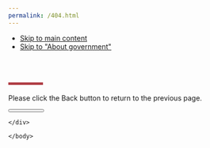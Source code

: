 ```yaml
---
permalink: /404.html
---
```


<!DOCTYPE html><!--[if lt IE 9]><html class="no-js lt-ie9" lang="en" dir="ltr"><![endif]--><!--[if gt IE 8]><!-->
<html class="no-js" lang="en" dir="ltr">
<head>
<base href="https://www.canada.ca/">
<meta charset="utf-8">
<!-- Web Experience Toolkit (WET) / Boîte à outils de l'expérience Web (BOEW)
    wet-boew.github.io/etc/designs/canada/wet-boew/License-en.html / wet-boew.github.io/etc/designs/canada/wet-boew/Licence-fr.html -->
<title>Changes to taxes and benefits: CRA and COVID-19 - Canada.ca</title>
<meta content="width=device-width,initial-scale=1" name="viewport">
<meta name="description" content="File income tax, get the income tax and benefit package, and check the status of your tax refund. Tax slips, Personal income, Tax deductions, credits, and expenses, Tax refunds, Tax payments, Notices of assessment, Personal income tax rates, More personal income tax.">
<meta name="robots" content="noindex, nofollow">
<!--[if gte IE 9 | !IE ]><!-->
<link href="/etc/designs/canada/wet-boew/assets/favicon.ico" rel="icon" type="image/x-icon">
<link rel="stylesheet" href="/etc/designs/canada/clientlib-all.min.css" type="text/css">
<link rel="stylesheet" href="/etc/designs/canada/wet-boew/css/wet-boew.min.css"/>
  
<link rel="stylesheet" href="/etc/designs/canada/wet-boew/css/theme.min.css">
<link rel="stylesheet" href="https://use.fontawesome.com/releases/v5.8.1/css/all.css" integrity="sha384-50oBUHEmvpQ+1lW4y57PTFmhCaXp0ML5d60M1M7uH2+nqUivzIebhndOJK28anvf" crossorigin="anonymous"/>
  <script src="//assets.adobedtm.com/caacec67651710193d2331efef325107c23a0145/satelliteLib-78cf42deb149c9766cbaaa6151e252b9b67c0200.js"></script>
<!--<![endif]-->
<!--[if lt IE 9]>
    <link href="/etc/designs/canada/wet-boew/assets/favicon.ico" rel="shortcut icon" />
    
    <link rel="stylesheet" href="/etc/designs/canada/wet-boew/css/ie8-theme.min.css" />
    <script src="//ajax.googleapis.com/ajax/libs/jquery/1.12.4/jquery.min.js"></script>
    <script src="/etc/designs/canada/wet-boew/js/ie8-wet-boew.min.js"></script>
    <![endif]-->
<!--[if lte IE 9]>
    
    
    <![endif]-->
<noscript><link rel="stylesheet" href="/etc/designs/canada/wet-boew/css/noscript.min.css" /></noscript>
<!-- Google Tag Manager DO NOT REMOVE OR MODIFY - NE PAS SUPPRIMER OU MODIFIER -->
<script>dataLayer1 = [];</script>
<!-- End Google Tag Manager -->

<style>
@charset "utf-8";
/* CSS Document */
h1#wb-cont {
  border-bottom: none;
  margin-top: .5em;
}
/* Remove text decoration for abbr tags (equations) */
abbr.brdr-0 {
  text-decoration: none!important;
}
section.gc-nav h1 {
  font-size: 1.3em;
  color: #555;
  border-bottom: none;
}

/*page structure desktop (new) */
@media all and (min-width:992px) {
section.gc-nav nav {
  position: relative;
  width: 33.33%;
  left: 66.66%;
  float: left;
  padding-left: 15px;
  margin-bottom: 30px;
}
section.gc-nav h1 {
  width: 66.66%;
  padding-right: 15px;
  margin-top: 20px;
  margin-bottom: -5px;
  font-weight: 200;
}
section.gc-nav-section {
  position: relative;
  width: 66.66%;
  float: left;
  padding-right: 15px;
}
section.gc-nav ~ section.gc-nav-section {
  right: 33.33%;
}
section.gc-nav ~ section.gc-nav-section h1 {
  margin-top: 0px
}
section.gc-nav-section + .pagedetails {
  clear: both;
}
}
#gc-navseq-header {
  font-size: 1.2em;
  margin-top: 0px;
}
.gc-navseq {
  padding-left: 0.9em;
}
.gc-navseq .small, .gc-navseq small {
  line-height: 0em;
}
.gc-navseq * {
  font-weight: inherit!important;
  line-height: inherit!important
}
.gc-navseq>li, ul.gc-navseq-fa>li {
  padding-bottom: 20px;
        padding-right: 20px;
  list-style: none;
  padding-left: 1.2em;
  border-left: 5px solid #26374a;
  position: relative;
}
ul.gc-navseq-fa>li .fa-li {
  left: 0em;
  position: relative;
}
ul.gc-navseq-fa {
  margin-left: 0.9em
}
li .gc-navseq {
  margin-top: 16px;
}
.gc-navseq>li>:first-child::before, ul.gc-navseq-fa li span.fa-li {
  border-radius: 50%;
  border: 3px solid #26374a;
  background-color: #fff;
  float: left;
  text-decoration: none;
  box-sizing: content-box;
  line-height: 1.3em;
  text-align: center;
  padding: 3px;
  font-size: 1.0em;/* transition: width 0.2s, height 0.2s, margin-top 0.2s, font-size 0.2s, margin-left 0.2s, line-height 0.2s;
  */
}
ul.gc-navseq-fa li span.fa-li {
  height: 1.3em;
  width: 1.3em;
  margin-left: -2.3em;
}
ul.gc-navseq>li>:first-child::before {
  height: 0.8em;
  width: 0.8em;
  margin-left: -2.05em;
  content: "";
}
@-moz-document url-prefix() {
 ul.gc-navseq>li>:first-child::before {
 margin-left: -2.0em;
}
}
.gc-navseq li a::before {
  text-decoration: underline;
}
ul.gc-navseq.noline>li {
  border-left: 5px solid transparent
}
.gc-navseq>li:last-child, .gc-navseq>li.completed:last-child, ul.gc-navseq-fa li:last-child {
  border-left: 5px solid transparent;
  padding-bottom: 0;
}
ul.gc-navseq.noline>li>:first-child::before {
  margin-top: 0.2em
}
/*active*/
.gc-navseq li.active>:first-child::before, .gc-navseq-fa li.active span.fa-li {
  background-color: #26374a;
  color: #fff;
}
/*sub-steps*/
.gc-navseq li ul {
  margin-top: 16px!important;
}
/*Hover animation */
ul.gc-navseq>li>a[href]:hover::before {
  width: 0.83em;
  height: 0.83em;
  margin-top: -0.1em;
  font-size: 1.2em;
  margin-left: -1.775em;
  line-height: 1.55;
}
ul.gc-navseq.noline>li>a[href]:hover::before {
  margin-top: 0.15em;
}
.gc-navseq-fa>li>a[href]:hover span.fa-li {
  width: 1.55em;
  height: 1.55em;
  margin-top: -0.05em;
  margin-left: -2.45em;
}
.gc-navseq-fa>li>a[href]:hover span.fa-li::before {
  margin-top: -0.1em;
}

/*Vertical steps in mobile */
@media screen and (max-width:991px) {
section.gc-nav {
  margin-top: 30px;
  border-right: 5px solid #26374a;
  border-top: 5px solid #26374a;
  border-radius: 0 6px 6px 0;
}
section.gc-nav nav>.gc-navseq {
  padding-top: 15px;
  margin-top: -18px;
  clear: both;
}
section.gc-nav nav>.gc-navseq > li:last-child {
  border-bottom: 5px solid #26374a;
  border-left: 5px solid #26374a;
  border-bottom-left-radius: 6px;
  padding-bottom: 24px;
}
section.gc-nav h1 {
  margin-bottom: -18px;
  margin-right: 20px;
  background-color: white;
  padding: 20px 10px 10px 20px;
  display: inline-block;
  margin-left: -20px;
  margin-top: -40px;
  float: left;
}
}
/*nav buttons */
.gc-navseq-nav-btn:hover, .gc-navseq-nav-btn:focus, .gc-navseq-nav-btn:visited {
  display: inline-block;
  color: #fff;
  text-decoration: none;
  padding: 5px;
}
.gc-navseq-nav-btn {
  background-color: #26374a;
}
.gc-navseq-nav-btn:hover {
  background-color: #444;
}
.gc-navseq-nav-btn:not(:focus) {
  clip: rect(1px, 1px, 1px, 1px);
  height: 1px;
  margin: 0;
  overflow: hidden;
  position: absolute;
  width: 1px;
}

@media all and (min-width:992px) {
#gc-navseq-nav {
  display: flex;
}
}

/*Navigation template in mobile */
@media all and (max-width:991px) {
.gc-nav nav {
  padding-top: 40px;
}
}
#gc-navseq-nav {
  margin-bottom: 0;
  list-style: none;
  padding-left: 0;
}
.gc-navseq-nav-btn:focus {
  position: relative;
}
/*Removes current class alerts overrides (remove when this code replaces current alert CSS) */
.experimental .alert-info > :first-child::before, .experimental .alert-success > :first-child::before, .experimental .alert-warning > :first-child::before, .experimental .alert-danger > :first-child::before {
  content: none;
}
.experimental .alert {
  background-color: inherit;
}
.experimental .alert > :first-child {
  margin-left: 15px;
}
/*replacement code */
.alert {
  margin-left: 10px !important;
  border-left: 6px solid #000 !important;
  padding: 0 0 0 0.6em !important;
  background-clip: content-box !important;
  margin-bottom: 23px !important;
}
.alert > p, .alert > .ul, .alert > .ol {
  margin-bottom: 0px !important;
}
.alert>* {
  margin-left: 15px !important;
}
.alert details {
  margin-left: 0.5em;
  padding-top: 15px;
}
.alert >:first-child:not(details) {
  padding-top: 15px !important;
  margin-top: auto !important;
}
.alert >:last-child {
  padding-bottom: 25px !important;
}
.alert:before {
  font-size: 1.3em !important;
  margin-left: -1.08em !important;
  line-height: 2em !important;
  font-family: "Glyphicons Halflings" !important;
  position: absolute !important;
  text-size-adjust: none !important;
  -webkit-text-size-adjust: none !important;
  -moz-text-size-adjust: none !important;
  -ms-text-size-adjust: none!important;
}
.alert-info {
  border-image: linear-gradient(to bottom, #269abc 0.5em, #269abc 0.5em, rgba(0,0,0,0) 0.5em, rgba(0,0,0,0) 2.1em, #269abc 2.1em, #269abc 2.1em) 1 100% !important;
  border-color: #269abc !important;
}
.alert-success {
  border-image: linear-gradient(to bottom, #278400 0.5em, #278400 0.5em, rgba(0,0,0,0) 0.5em, rgba(0,0,0,0) 2.1em, #278400 2.1em, #278400 2.1em) 1 100% !important;
  border-color: #278400 !important;
}
.alert-warning {
  border-image: linear-gradient(to bottom, #f90 0.5em, #f90 0.5em, rgba(0,0,0,0) 0.5em, rgba(0,0,0,0) 2.1em, #f90 2.1em, #f90 2.1em) 1 100% !important;
  border-color: #f90 !important;
}
.alert-danger {
  border-image: linear-gradient(to bottom, #d3080c 0.5em, #d3080c 0.5em, rgba(0,0,0,0) 0.5em, rgba(0,0,0,0) 2.1em, #d3080c 2.1em, #d3080c 2.1em) 1 100% !important;
  border-color: #d3080c !important;
}
.alert-info::before {
  content: "\e086";
  color: #269abc;
}
.alert-success::before {
  content: "\e084";
  color: #278400;
}
.alert-warning::before {
  content: "\e107";
  color: #f90;
}
.alert-danger::before {
  content: "\e101";
  color: #d3080c;
}
.alert-info.alert-bg {
  background-color: #d7faff;
}
.alert-success.alert-bg {
  background-color: #d8eeca;
}
.alert-warning.alert-bg {
  background-color: #f9f4d4;
}
.alert-danger.alert-bg {
  background-color: #f3e9e8;
}
.alert-info.alert-bg details>summary {
  color: #245269;
  font-weight: 700
}
.alert-success.alert-bg details>summary {
  color: #2b542c;
  font-weight: 700
}
.alert-warning.alert-bg details>summary {
  color: #66512c;
  font-weight: 700
}
.alert-danger.alert-bg details>summary {
  color: #843534;
  font-weight: 700
}
/* new topic style */
h1 {
  border-bottom: none;
}
h1#wb-cont::after {
  content: ""; /* This is necessary for the pseudo element to work. */
  display: block; /* This will put the pseudo element on its own line. */
  width: 70px; /* Change this to whatever width you want to have before hover. */
  padding-bottom: 8px; /* This creates some space between the element and the border. */
  border-bottom: .18em solid #af3c43; /* This creates the border. Replace black with whatever color you want. */
}
ol.lst-stps:after, ol.lst-stps:before {
  content: " ";
  display: table
}
ol.lst-stps:after {
  clear: both
}
ol.lst-stps {
  counter-reset: item;
  margin: 0;
  padding-left: 0;
  position: relative;
  margin-left: 5px;
}
ol.lst-stps>li {
  counter-increment: item;
  list-style: none inside;
  margin: 30px 0px;
  position: relative;
  padding-left: 55px;
  min-height: 30px;
}
ol.lst-stps>li:before {
  content: counter(item);
  padding: 6px 6px;
  display: block;
  -webkit-border-radius: 50%;
  -moz-border-radius: 50%;
  border-radius: 50%;
  background: #fff;
  color: #555;
  text-align: center;
  font-size: 1.2em;
  font-weight: 100;
  float: left;
  min-width: 50px;
  min-height: 45px;
  border: 3px solid #555;
  position: absolute;
  left: -5px;
  margin-top: 5px;
}
.lst-lwr-alph {
  list-style-position: outside;
 padding-left: 0;
}
.callout {
  padding: 19px;
  margin-bottom: 20px;
  border: 1px solid #e3e3e3;
  box-shadow: 0px 0px 10px #ddd;
}
/*fix fieldflow margin issue for radio buttons */
legend.h5 {
  margin-top: 0px
}
input[type='radio'] {
  margin-top: 12px !important;
}
/*Hide arrows in Chrome/FF for number input*/
/* Chrome, Safari, Edge, Opera */
input::-webkit-outer-spin-button, input::-webkit-inner-spin-button {
 -webkit-appearance: none;
 margin: 0;
}
/* Firefox */
input[type=number] {
  -moz-appearance: textfield;
}

.ip-cover-img {
        background-image: url("/content/dam/cra-arc/images/CRAHQexterior-white.jpg");
        background-repeat: no-repeat;
        background-size: cover;
        background-position: right;
        margin-top: 15px;
        padding-bottom: 25px;
}

.most-requested li {
        font-family: 'Lato', sans-serif;
        font-size: 17px;
        font-weight: 600;
        line-height: 26px;
        margin-top: 0
}

.most-requested h2 {
        font-size: 1.2em;
}

.ip-btn {
        font-size: 1em;
}

/* supports the 3 column layout for MR instead of 4 columns */
.list-responsive-3 > li {
    float: left;
    padding-right: 5px;
    width: 50%
}

.list-responsive-3 > li:nth-child(2n+2) {
    clear: right
}

.list-responsive-3:before,
.list-responsive-3:after {
    content: " ";
    display: table
}

.list-responsive-3:after {
    clear: both
}

.followus.experimental {
  background-color: #f5f5f5;
  padding: 0;
}

.followus.experimental h2 {
  display: block;
}

.followus.experimental h2,
.followus.experimental ul {
  margin-left: 0;
}

.followus.experimental ul li a {
  border: solid 2px #f5f5f5;
}

.featured {
  margin-bottom: 0em;
  padding-top:20px;
  padding-bottom:20px;
  background: #31708f;
}

.featured a {
  color:#fff
}

ul.feeds-cont li a {
  font-weight: bold;
}

@media screen and (max-width: 1200px) {
  .featured {
    padding-left:.8em;
  }
}

@media screen and (min-width: 1200px) {
  .list-responsive-3 > li {
    width: 33%;
  }
}

@media screen and (max-width: 767px) {
  .btn-call-to-action {
    font-size: 19px !important;
  }

  .most-requested li {
    font-size: 19px;
  }

  .list-responsive-3 > li {
    clear: right;
    width: 100%
  }

  .mobile-left {
    float: left !important;
  }

  .ip-cover-hide-mobile {
    background-image: url("none") !important;
  }
}
@media screen and (max-width: 767px) {

.ip-cover-hide-mobile {

background-image:url(“none”) !important;

}

}

/*Stacked H1*/
/*Also added margin-top: .5em; at line 42 to correct a bump in whitespace*/
h1 span.stacked {
    display: flex;
    flex-direction: column-reverse;
    margin-left: -9999px;
}

h1 span.stacked span:nth-child(1) {
    margin-top: -1.1em;
}

h1 span.stacked span:nth-child(1), h1 span.stacked span:nth-child(2) {
    margin-left: 9999px;
}

h1 span.stacked span:nth-child(2) {
    font-size: 26px;
    color: #555;
    font-weight: 500;
    margin-bottom: 0.17em;
}

.btn-call-to-action:visited {
    color: #fff;
}

</style>

</head>
<body vocab="http://schema.org/" typeof="WebPage">
<!-- Google Tag Manager DO NOT REMOVE OR MODIFY - NE PAS SUPPRIMER OU MODIFIER -->
<noscript><iframe title="Google Tag Manager" src="/www.googletagmanager.com/ns.html?id=GTM-TLGQ9K" height="0" width="0" style="display:none;visibility:hidden"></iframe></noscript>
<script>(function(w,d,s,l,i){w[l]=w[l]||[];w[l].push({'gtm.start': new Date().getTime(),event:'gtm.js'});var f=d.getElementsByTagName(s)[0], j=d.createElement(s),dl=l!='dataLayer1'?'&l='+l:'';j.async=true;j.src='//www.googletagmanager.com/gtm.js?id='+i+dl;f.parentNode.insertBefore(j,f);})(window,document,'script','dataLayer1','GTM-TLGQ9K');</script>
<!-- End Google Tag Manager -->
<ul id="wb-tphp">
<li class="wb-slc">
<a class="wb-sl" href="#wb-cont">Skip to main content</a>
</li>
<li class="wb-slc">
<a class="wb-sl" href="#wb-info">Skip to "About government"</a>
</li>
</ul><header role="banner">

 

</header>

<main property="mainContentOfPage" typeof="WebPageElement">

<div class="container">

<h1 property="name" id="wb-cont"><span class="stacked" role="text">
  <!--span>Changes to taxes and benefits</span>: <span>CRA and COVID-19</span></span-->
</h1>

</div>

<style>
  input[type=button], input[type=reset], input[type=submit] {
    height: 0;
  }
</style>  

<section class="most-requested mrgn-tp-sm brdr-0">
<div class="container">

<p>Please click the Back button to return to the previous page.</p>  

<form>
  <input class="btn btn-call-to-action ip-btn" type="button" value="Go back!" onclick="history.back()">
</form>

<!--<a class="btn btn-call-to-action ip-btn" href="https://gc-proto-cra.github.io/prototypes/covid-19-update-mini-6-test.html">Please click here to return to the landing page</a>-->
    </div>
</section>



</main>


<script type="text/javascript">_satellite.pageBottom();</script>
    
<script type="text/javascript" src="/etc/clientlibs/granite/jquery.min.js"></script>
<script type="text/javascript" src="/etc/clientlibs/granite/utils.min.js"></script>
<script type="text/javascript" src="/etc/designs/canada/clientlib-publish.min.js"></script>

<script>
$(".btnCheck").click(function(event) {
    if ($('.beforeCall input[type="checkbox"]').not(':checked').length == 0) {
        document.getElementById("check-message").innerHTML = '<label class="label label-success">You are ready to call</label>';
    } else {
        document.getElementById("check-message").innerHTML = '<label class="label label-danger">You need all of the above to call</label>';

    }
});


// need more calls when multi phone lines are on a single page

$(".btnCheck2").click(function(event) {
    if ($('.beforeCall2 input[type="checkbox"]').not(':checked').length == 0) {
        document.getElementById("check-message2").innerHTML = '<label class="label label-success">You are ready to call</label>';
    } else {
        document.getElementById("check-message2").innerHTML = '<label class="label label-danger">You need all of the above to call</label>';

    }
});

$(".btnCheck3").click(function(event) {
    if ($('.beforeCall3 input[type="checkbox"]').not(':checked').length == 0) {
        document.getElementById("check-message3").innerHTML = '<label class="label label-success">You are ready to call</label>';
    } else {
        document.getElementById("check-message3").innerHTML = '<label class="label label-danger">You need all of the above to call</label>';

    }
});


$(".btnCheck4").click(function(event) {
    if ($('.beforeCall4 input[type="checkbox"]').not(':checked').length == 0) {
        document.getElementById("check-message4").innerHTML = '<label class="label label-success">You are ready to call</label>';
    } else {
        document.getElementById("check-message4").innerHTML = '<label class="label label-danger">You need all of the above to call</label>';

    }
});

$(".btnCheck5").click(function(event) {
    if ($('.beforeCall5 input[type="checkbox"]').not(':checked').length == 0) {
        document.getElementById("check-message5").innerHTML = '<label class="label label-success">You are ready to call</label>';
    } else {
        document.getElementById("check-message5").innerHTML = '<label class="label label-danger">You need all of the above to call</label>';

    }
});

</script>

<!--[if gte IE 9 | !IE ]><!-->
<script src="//ajax.googleapis.com/ajax/libs/jquery/2.1.1/jquery.min.js"></script>
<script src="/etc/designs/canada/wet-boew/js/wet-boew.min.js"></script>
<!--<![endif]-->

<!--[if lt IE 9]>
<script src="/etc/designs/canada/wet-boew/js/ie8-wet-boew2.min.js"></script>
<![endif]-->

<script src="/etc/designs/canada/wet-boew/js/theme.min.js"></script>
    </body>
</html>

